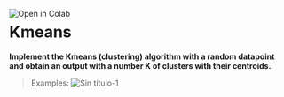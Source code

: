 <a href="https://colab.research.google.com/drive/1cD0-Q3SvHoS_S_DQ5FIva0DmeA_flI26?usp=sharing"><img align="left" src="https://colab.research.google.com/assets/colab-badge.svg" alt="Open in Colab" title="Open and Execute in Google Colaboratory"></a>
# Kmeans
**Implement the Kmeans (clustering) algorithm with a random datapoint and obtain an output with a number K of clusters with their centroids.**
> Examples:
![Sin título-1](https://user-images.githubusercontent.com/72162161/107857013-1a12fb00-6e2c-11eb-974c-a00977e56451.jpg)

